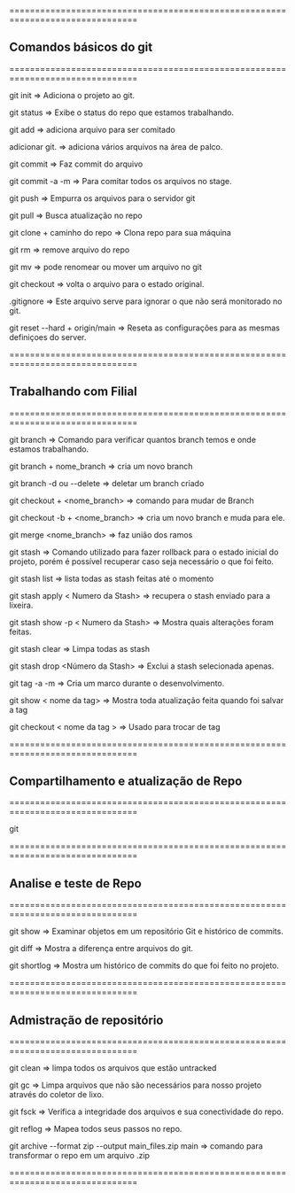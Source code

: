 ===============================================================================
## Comandos básicos do git
===============================================================================

git init => Adiciona o projeto ao git.

git status => Exibe o status do repo que estamos trabalhando.

git add => adiciona arquivo para ser comitado

adicionar git. => adiciona vários arquivos na área de palco.

git commit => Faz commit do arquivo

git commit -a -m => Para comitar todos os arquivos no stage.

git push => Empurra os arquivos para o servidor git

git pull => Busca atualização no repo

git clone + caminho do repo => Clona repo para sua máquina

git rm => remove arquivo do repo

git mv => pode renomear ou mover um arquivo no git

git checkout => volta o arquivo para o estado original.

.gitignore => Este arquivo serve para ignorar o que não será monitorado no git.

git reset --hard + origin/main => Reseta as configurações para as mesmas definiçoes do server.

===============================================================================
## Trabalhando com Filial
===============================================================================

git branch => Comando para verificar quantos branch temos e onde estamos trabalhando.

git branch + nome_branch => cria um novo branch

git branch -d ou --delete => deletar um branch criado

git checkout + <nome_branch> => comando para mudar de Branch

git checkout -b + <nome_branch> => cria um novo branch e muda para ele.

git merge <nome_branch> => faz união dos ramos

git stash => Comando utilizado para fazer rollback para o estado inicial do projeto, porém é possível recuperar caso seja necessário o que foi feito.

git stash list => lista todas as stash feitas até o momento

git stash apply < Numero da Stash> => recupera o stash enviado para a lixeira.

git stash show -p < Numero da Stash> => Mostra quais alterações foram feitas.

git stash clear => Limpa todas as stash

git stash drop <Número da Stash> => Exclui a stash selecionada apenas.

git tag -a -m => Cria um marco durante o desenvolvimento.

git show < nome da tag> => Mostra toda atualização feita quando foi salvar a tag

git checkout < nome da tag > => Usado para trocar de tag

===============================================================================
## Compartilhamento e atualização de Repo
===============================================================================

git

===============================================================================
## Analise e teste de Repo
===============================================================================

git show => Examinar objetos em um repositório Git e histórico de commits.

git diff => Mostra a diferença entre arquivos do git.

git shortlog => Mostra um histórico de commits do que foi feito no projeto.

===============================================================================

## Admistração de repositório
===============================================================================

git clean => limpa todos os arquivos que estão untracked

git gc => Limpa arquivos que não são necessários para nosso projeto através do coletor de lixo.

git fsck => Verifica a integridade dos arquivos e sua conectividade do repo.

git reflog => Mapea todos seus passos no repo.

git archive --format zip --output main_files.zip main => comando para transformar o repo em um arquivo .zip

===============================================================================